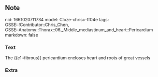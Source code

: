 ## Note
nid: 1661020711734
model: Cloze-chrisc-ff04e
tags: GSSE::!Contributor::Chris_Chen, GSSE::Anatomy::Thorax::06._Middle_mediastinum_and_heart::Pericardium
markdown: false

### Text
<div class='toggle'>
  The {{c1::fibrous}} pericardium encloses heart and roots of great
  vessels
</div>

### Extra

